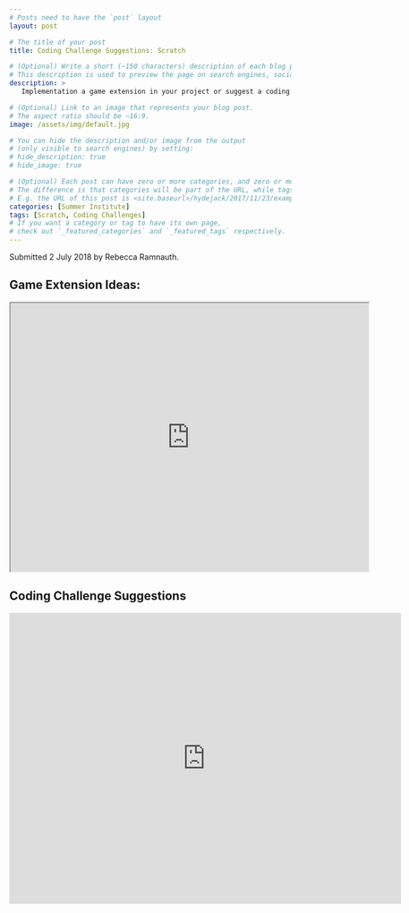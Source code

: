 ```yaml
---
# Posts need to have the `post` layout
layout: post

# The title of your post
title: Coding Challenge Suggestions: Scratch

# (Optional) Write a short (~150 characters) description of each blog post.
# This description is used to preview the page on search engines, social media, etc.
description: >
   Implementation a game extension in your project or suggest a coding challenge.

# (Optional) Link to an image that represents your blog post.
# The aspect ratio should be ~16:9.
image: /assets/img/default.jpg

# You can hide the description and/or image from the output
# (only visible to search engines) by setting:
# hide_description: true
# hide_image: true

# (Optional) Each post can have zero or more categories, and zero or more tags.
# The difference is that categories will be part of the URL, while tags will not.
# E.g. the URL of this post is <site.baseurl>/hydejack/2017/11/23/example-content/
categories: [Summer Institute]
tags: [Scratch, Coding Challenges]
# If you want a category or tag to have its own page,
# check out `_featured_categories` and `_featured_tags` respectively.
---
```

Submitted 2 July 2018 by Rebecca Ramnauth.

## Game Extension Ideas:

<iframe src="https://drive.google.com/file/d/10Y4Pa5GKJiwM1Y6npVHLi6DCuh7KFUoe/preview" width="640" height="480"></iframe>

## Coding Challenge Suggestions

<iframe src="https://docs.google.com/forms/d/e/1FAIpQLSf_Ro2HeEPaI52LeYHxxTJ_G13S76rnfYGnK6HnNMfpMNhvhg/viewform?embedded=true" width="700" height="520" frameborder="0" marginheight="0" marginwidth="0">Loading...</iframe>
